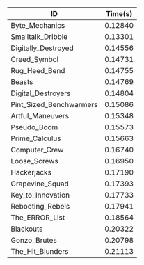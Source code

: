 |ID|Time(s)|
|-|-|
|Byte_Mechanics|0.12840|
|Smalltalk_Dribble|0.13301|
|Digitally_Destroyed|0.14556|
|Creed_Symbol|0.14731|
|Rug_Heed_Bend|0.14755|
|Beasts|0.14769|
|Digital_Destroyers|0.14804|
|Pint_Sized_Benchwarmers|0.15086|
|Artful_Maneuvers|0.15348|
|Pseudo_Boom|0.15573|
|Prime_Calculus|0.15663|
|Computer_Crew|0.16740|
|Loose_Screws|0.16950|
|Hackerjacks|0.17190|
|Grapevine_Squad|0.17393|
|Key_to_Innovation|0.17733|
|Rebooting_Rebels|0.17941|
|The_ERROR_List|0.18564|
|Blackouts|0.20322|
|Gonzo_Brutes|0.20798|
|The_Hit_Blunders|0.21113|
